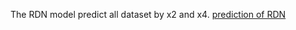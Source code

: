 The RDN model predict all dataset by x2 and x4.
[prediction of RDN ](https://drive.google.com/drive/u/0/folders/1XoIAnKSrZ-HO0V2ORuIWEQwV9GZq9hAT)

